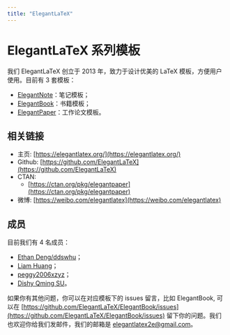 ```yaml
---
title: "ElegantLaTeX"
---
```


# ElegantLaTeX 系列模板

我们 ElegantLaTeX 创立于 2013 年，致力于设计优美的 LaTeX 模板，方便用户使用。目前有 3 套模板：

+ [ElegantNote](https://github.com/ElegantLaTeX/ElegantNote)：笔记模板；
+ [ElegantBook](https://github.com/ElegantLaTeX/ElegantBook)：书籍模板；
+ [ElegantPaper](https://github.com/ElegantLaTeX/ElegantPaper)：工作论文模板。

## 相关链接

+ 主页: [https://elegantlatex.org/](https://elegantlatex.org/) 
+ Github: [https://github.com/ElegantLaTeX](https://github.com/ElegantLaTeX)
+ CTAN: 
    + [https://ctan.org/pkg/elegantpaper](https://ctan.org/pkg/elegantpaper)
+ 微博: [https://weibo.com/elegantlatex](https://weibo.com/elegantlatex)

## 成员

目前我们有 4 名成员： 

+ [Ethan Deng/ddswhu](https://github.com/orgs/ElegantLaTeX/people/EthanDeng)；
+ [Liam Huang](https://github.com/orgs/ElegantLaTeX/people/Liam0205)；
+ [peggy2006xzyz](https://github.com/orgs/ElegantLaTeX/people/peggy2006xzyz)；
+ [Dishy Qming SU](https://github.com/orgs/ElegantLaTeX/people/franklinsu)。

如果你有其他问题，你可以在对应模板下的 issues 留言，比如 ElegantBook, 可以在 [https://github.com/ElegantLaTeX/ElegantBook/issues](https://github.com/ElegantLaTeX/ElegantBook/issues) 留下你的问题。我们也欢迎你给我们发邮件，我们的邮箱是 elegantlatex2e@gmail.com。



